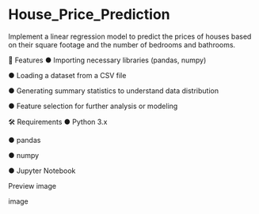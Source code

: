 # House_Price_Prediction
Implement a linear regression model to predict the prices of houses based on their square footage and the number of bedrooms and bathrooms.

🚀 Features
● Importing necessary libraries (pandas, numpy)

● Loading a dataset from a CSV file

● Generating summary statistics to understand data distribution

● Feature selection for further analysis or modeling

🛠️ Requirements
● Python 3.x

● pandas

● numpy

● Jupyter Notebook

Preview
image

image
